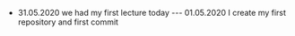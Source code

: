- 31.05.2020 we had my first lecture today
--- 01.05.2020 I create my first repository and first commit 
